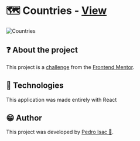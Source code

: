 # 🗺️ Countries - [View](https://pedro-isacss.github.io/projects/frontend/countries/build/index.html)
![Countries](https://github.com/pedro-isacss/projects/blob/master/images/projects-countries.jpg?raw=true)

## ❓ About the project
This project is a [challenge](https://www.frontendmentor.io/challenges/rest-countries-api-with-color-theme-switcher-5cacc469fec04111f7b848ca) from the [Frontend Mentor](https://www.frontendmentor.io/).

## 🧱 Technologies
This application was made entirely with React

## 😁 Author
This project was developed by [Pedro Isac 🔗](https://pedro-isacss.github.io/).
